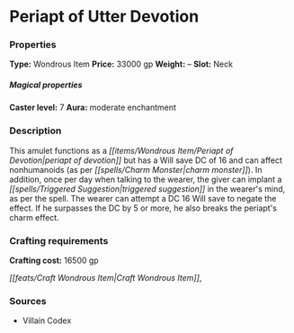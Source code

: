 ﻿---
Title: "Periapt of Utter Devotion"
Type: "Wondrous Item"
Price: "33000 gp"
Weight: "–"
Slot: "Neck"
Caster level: "7"
Aura: "moderate enchantment"
Description: |
  "This amulet functions as a _periapt of devotion_ but has a Will save DC of 16 and can affect nonhumanoids (as per _charm monster_). In addition, once per day when talking to the wearer, the giver can implant a _triggered suggestion_ in the wearer's mind, as per the spell. The wearer can attempt a DC 16 Will save to negate the effect. If he surpasses the DC by 5 or more, he also breaks the periapt's charm effect."
Crafting cost: "16500 gp"
Sources: "['Villain Codex']"
---

# Periapt of Utter Devotion

### Properties

**Type:** Wondrous Item **Price:** 33000 gp **Weight:** – **Slot:** Neck

##### Magical properties

**Caster level:** 7 **Aura:** moderate enchantment

### Description

This amulet functions as a _[[items/Wondrous Item/Periapt of Devotion|periapt of devotion]]_ but has a Will save DC of 16 and can affect nonhumanoids (as per _[[spells/Charm Monster|charm monster]]_). In addition, once per day when talking to the wearer, the giver can implant a _[[spells/Triggered Suggestion|triggered suggestion]]_ in the wearer's mind, as per the spell. The wearer can attempt a DC 16 Will save to negate the effect. If he surpasses the DC by 5 or more, he also breaks the periapt's charm effect.

### Crafting requirements

**Crafting cost:** 16500 gp

_[[feats/Craft Wondrous Item|Craft Wondrous Item]]_,

### Sources

* Villain Codex